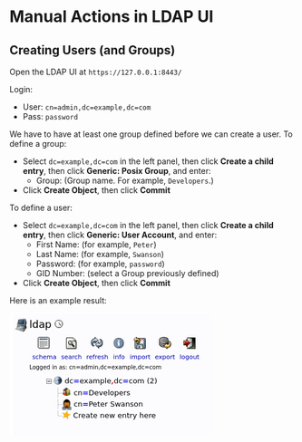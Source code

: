 # Manual Actions in LDAP UI

## Creating Users (and Groups)

Open the LDAP UI at `https://127.0.0.1:8443/`

Login:

* User: `cn=admin,dc=example,dc=com`
* Pass: `password`

We have to have at least one group defined before we can create a user.
To define a group:

* Select `dc=example,dc=com` in the left panel, then click **Create a child entry**,
  then click **Generic: Posix Group**, and enter:
    * Group: (Group name. For example, `Developers`.)
* Click **Create Object**, then click **Commit**

To define a user:

* Select `dc=example,dc=com` in the left panel, then click **Create a child entry**,
  then click **Generic: User Account**, and enter:
    * First Name: (for example, `Peter`)
    * Last Name: (for example, `Swanson`)
    * Password: (for example, `password`)
    * GID Number: (select a Group previously defined)
* Click **Create Object**, then click **Commit**

Here is an example result:

![](LDAP-UI-User-Group-Example.png)